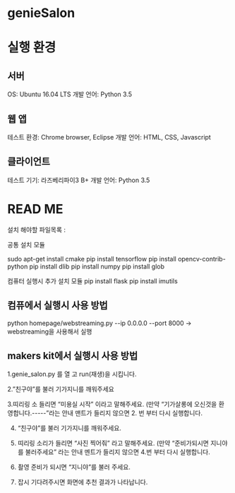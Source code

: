 # genieSalon
<h1> 실행 환경 </h1>

<h2> 서버 </h2>
OS: Ubuntu 16.04 LTS
개발 언어: Python 3.5

<h2> 웹 앱 </h2>
테스트 환경: Chrome browser, Eclipse
개발 언어: HTML, CSS, Javascript

<h2> 클라이언트 </h2>
테스트 기기: 라즈베리파이3 B+
개발 언어: Python 3.5


<br>

<h1> READ ME </h1>

설치 해야할 파일목록 :

공통 설치 모듈

sudo apt-get install cmake
pip install tensorflow
pip install opencv-contrib-python
pip install dlib
pip install numpy
pip install glob

컴퓨터 실행시 추가 설치 모듈
pip install flask
pip install imutils

<h2> 컴퓨에서 실행시  사용 방법 </h2>
python homepage/webstreaming.py --ip 0.0.0.0 --port 8000
-> webstreaming을 사용해서 실행

 <h2> makers kit에서 실행시  사용 방법 </h2>

1.genie_salon.py   를  열 고  run(재생)을 시킵니다.


2.”친구야”를 불러 기가지니를 깨워주세요

3.띠리링 소 들리면 “미용실 시작” 이라고 말해주세요.
(만약 “기가살롱에 오신것을 환영합니다.-----”라는 안내 맨트가 들리지 않으면 2. 번 부터 다시 실행합니다.


4. “친구야”를 불러 기가지니를 깨워주세요.

5. 띠리링 소리가 들리면 “사진 찍어줘” 라고 말해주세요.
(만약 “준비가되시면 지니야를 불러주세요” 라는 안내 멘트가 들리지 않으면 4.번 부터 다시 실행합니다.

6. 촬영 준비가 되시면 “지니야”를 불러 주세요.

7. 잡시 기다려주시면 화면에 추천 결과가 나타납니다.
